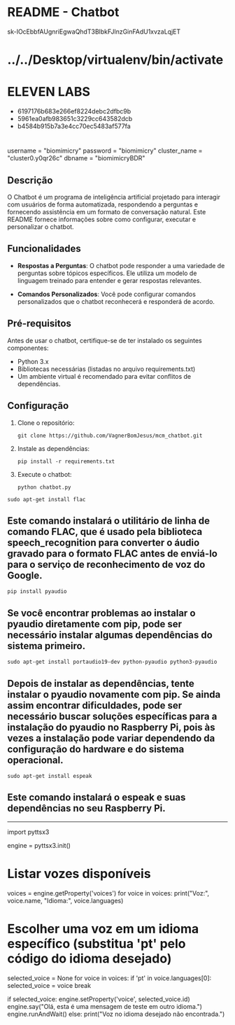 # README - Chatbot
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
# ../../Desktop/virtualenv/bin/activate
# ELEVEN LABS
- 6197176b683e266ef8224debc2dfbc9b
- 5961ea0afb983651c3229cc643582dcb
- b4584b915b7a3e4cc70ec5483af577fa
#
 username = "biomimicry"
    password = "biomimicry"
    cluster_name = "cluster0.y0qr26c"
    dbname = "biomimicryBDR"
## Descrição
O Chatbot é um programa de inteligência artificial projetado para interagir com usuários de forma automatizada, respondendo a perguntas e fornecendo assistência em um formato de conversação natural. Este README fornece informações sobre como configurar, executar e personalizar o chatbot.

## Funcionalidades

- **Respostas a Perguntas**: O chatbot pode responder a uma variedade de perguntas sobre tópicos específicos. Ele utiliza um modelo de linguagem treinado para entender e gerar respostas relevantes.

- **Comandos Personalizados**: Você pode configurar comandos personalizados que o chatbot reconhecerá e responderá de acordo.

## Pré-requisitos

Antes de usar o chatbot, certifique-se de ter instalado os seguintes componentes:

- Python 3.x
- Bibliotecas necessárias (listadas no arquivo requirements.txt)
- Um ambiente virtual é recomendado para evitar conflitos de dependências.

## Configuração

1. Clone o repositório:
   ```
   git clone https://github.com/VagnerBomJesus/mcm_chatbot.git
   ```
   
2. Instale as dependências:
   ```
   pip install -r requirements.txt
   ```

3. Execute o chatbot:
   ```
   python chatbot.py
   ```
``````
sudo apt-get install flac
``````
## Este comando instalará o utilitário de linha de comando FLAC, que é usado pela biblioteca speech_recognition para converter o áudio gravado para o formato FLAC antes de enviá-lo para o serviço de reconhecimento de voz do Google.



```
pip install pyaudio
```
## Se você encontrar problemas ao instalar o pyaudio diretamente com pip, pode ser necessário instalar algumas dependências do sistema primeiro. 

````
sudo apt-get install portaudio19-dev python-pyaudio python3-pyaudio
````
## Depois de instalar as dependências, tente instalar o pyaudio novamente com pip. Se ainda assim encontrar dificuldades, pode ser necessário buscar soluções específicas para a instalação do pyaudio no Raspberry Pi, pois às vezes a instalação pode variar dependendo da configuração do hardware e do sistema operacional.


````
sudo apt-get install espeak

````
## Este comando instalará o espeak e suas dependências no seu Raspberry Pi.
-------------------------------------------------





import pyttsx3

engine = pyttsx3.init()

# Listar vozes disponíveis
voices = engine.getProperty('voices')
for voice in voices:
    print("Voz:", voice.name, "Idioma:", voice.languages)

# Escolher uma voz em um idioma específico (substitua 'pt' pelo código do idioma desejado)
selected_voice = None
for voice in voices:
    if 'pt' in voice.languages[0]:
        selected_voice = voice
        break

if selected_voice:
    engine.setProperty('voice', selected_voice.id)
    engine.say("Olá, esta é uma mensagem de teste em outro idioma.")
    engine.runAndWait()
else:
    print("Voz no idioma desejado não encontrada.")


